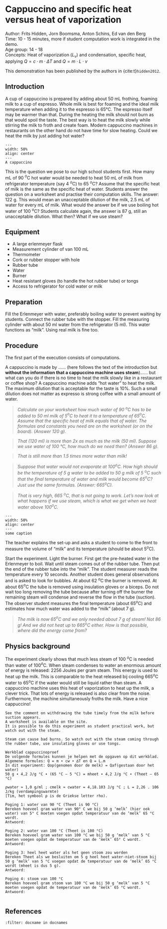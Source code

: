 # Cappuccino and specific heat versus heat of vaporization


Author:     Frits Hidden, Jorn Boomsma, Anton Schins, Ed van den Berg\
Time:	  	10 - 15 minutes, more if student computation work is integrated in the demo.\
Age group:	14 - 18\
Concepts:	Heat of vaporization ($L_v$) and condensation, specific heat, applying $Q = c \cdot m \cdot ΔT$ and $Q = m \cdot L \cdot v$

This demonstration has been published by the authors in {cite:t}`hidden2012`.

## Introduction
A cup of cappuccino is prepared by adding about 50 mL frothing, foaming milk to a cup of espresso. Whole milk is best for foaming and the ideal milk temperature when adding it to the espresso is 65°C. The espresso itself may be warmer than that. During the heating the milk should not burn as that would spoil the taste. The best way is to heat the milk slowly while stirring the milk to froth and create foam. Modern cappuccino machines in restaurants on the other hand do not have time for slow heating. Could we heat the milk by just adding hot water?

```{figure} demo02_figure2.JPG
---
width: 50%
align: center
---
A cappuccino
```

This is the question we pose to our high school students first. How many mL of 90 $^o$C hot water would be needed to heat 50 mL of milk from refrigerator temperature (say 4 $^o$C) to 65 $^o$C? Assume that the specific heat of milk is the same as the specific heat of water. Students answer the question on a worksheet and practise their computation skills. The answer: 122 g. This would mean an unacceptable dilution of the milk, 2.5 mL of water for every mL of milk. What would the answer be if we use boiling hot water of 100 $^o$C? Students calculate again, the answer is 87 g, still an unacceptable dilution. What then? What if we use steam?

## Equipment
* A large erlenmeyer flask
* Measurement cylinder of van 100 mL
* Thermometer
* Cork or rubber stopper with hole 
* Rubber tube
* Water
* Burner
* Heat resistant gloves (to handle the hot rubber tube) or tongs
* Access to refrigerator for cold water or milk

## Preparation
Fill the Erlenmeyer with water, preferably boiling water to prevent waiting by students. Connect the rubber tube with the stopper. Fill the measuring cylinder with about 50 ml water from the refrigerator (5 ml). This water functions as “milk”. Using real milk is fine too. 

## Procedure
The first part of the execution consists of computations. 

A cappuccino is made by ...... (here follows the text of the introduction but **without the information that a cappuccino machine uses steam**)...... but what can you do if there is no time to heat the milk slowly like in a restaurant or coffee shop? A cappuccino machine adds “hot water” to heat the milk. The maximum dilution that is acceptable for the taste is 10%. Such a small dilution does not matter as expresso is strong coffee with a small amount of water. 

> *Calculate on your worksheet how much water of 90 $^o$C has to be added to 50 ml milk of 5$^o$C to heat it to a temperature of 65$^o$C. Assume that the specific heat of milk equals that of water. The formulas and constants you need are on the worksheet (or on the board). (Answer 120 g).*

> *That (120 ml) is more than 2x as much as the milk (50 ml). Suppose we use water of 100 °C, how much do we need then? (Answer 86 g).*

> *That is still more than 1.5 times more water than milk!*

> *Suppose that water would not evaporate at 100$^o$C. How high should be the temperature of 5 g water to be added to 50 g milk of 5 $^o$C such that the final temperature of water and milk would become 65$^o$C? Just use the same formulas. (Answer: 665$^o$C).*

> *That is very high, 665 $^o$C, that is not going to work. Let’s now look at what happens if we use steam, which is what we get when we heat water above 100$^o$C.*

```{figure} demo02_figure1.jpg
---
width: 50%
align: center
---
some caption
```

The teacher explains the set-up and asks a student to come to the front to measure the volume of “milk” and its temperature (should be about 5$^o$C). 

Start the experiment. Light the burner. First get the pre-heated water in the Erlenmeyer to boil. Wait until steam comes out of the rubber tube. Then put the end of the rubber tube into the “milk”. The student measurer reads the temperature every 10 seconds. Another student does general observations and is asked to look for bubbles. At about 62 $^o$C the burner is removed. At about 65$^o$C the tube is removed using insulation gloves or a biceps. Do not wait too long removing the tube because after turning off the burner the remaining steam will condense and reverse the flow in the tube (suction). The observer student measures the final temperature (about 65$^o$C) and estimates how much water was added to the “milk” (about 7 g).

> *The milk is now 65$^o$C and we only needed about 7 g of steam! Not 86 g!  And we did not heat up to 665$^o$C either. How is that possible, where did the energy come from?*

## Physics background
The experiment clearly shows that much less steam of 100 $^o$C is needed than water of 100$^o$C. When steam condenses to water an enormous amount of energy is released: 2256 Joules per gram steam. This energy is used to heat up the milk.  This is comparable to the heat released bij cooling 665$^o$C water to 65$^o$C if the water would still be liquid rather than steam. A cappuccino machine uses this heat of vaporization to heat up the milk, a clever trick. That lots of energy is released is also clear from the noise. Furthermore, the machine simultaneously froths the milk. Have a nice cappuccino!

```{tip}
See the comment on withdrawing the tube timely from the milk before suction appears. 
A worksheet is available on the site. 
It is possible to do this experiment as student practical work, but watch out with the steam. 
```

```{warning}
Steam can cause bad burns. So watch out with the steam coming through the rubber tube, use insulating gloves or use tongs. 
```
```{admonition} Worksheet
Werkblad cappuccinoproef
De volgende formules kunnen je helpen met de opgaven op dit werkblad.
Algemene formules: Q = m ∙ cw ∙ ∆T en Q = L.m
In dit experiment: Qop(genomen door de melk) = Qaf(gestaan door het water)
50 g ∙ 4,2 J/g °C ∙ (65 °C – 5 °C) = mheet ∙ 4,2 J/g °C ∙ (Theet – 65 °C)

ρwater ≈ 1,0 g/ml ; cmelk ≈ cwater = 4,18.103 J/g °C ; L = 2,26 . 106 J/kg (verdampingswarmte)
[Tim, het symbool ρ is de Griekse letter rho).

Poging 1: water van 90 °C (Theet is 90 °C)
Bereken hoeveel gram water van 90° C we bij 50 g ‘melk’ (hier ook water) van 5° C moeten voegen opdat temperatuur van de ‘melk’ 65 °C wordt.
Antwoord: 

Poging 2: water van 100 °C (Theet is 100 °C)
Bereken hoeveel gram water van 100 °C we bij 50 g ‘melk’ van 5 °C moeten voegen opdat de temperatuur van de ‘melk’ 65° C wordt.
Antwoord: 

Poging 3: heel heet water als het geen stoom zou worden
Bereken Theet als we besluiten om 5 g heel heet water-niet-stoom bij 50 g ‘melk’ van 5 °C voegen opdat de temperatuur van de ‘melk’ 65 °C wordt (mheet is dus 5 g).
Antwoord: 
 
Poging 4: stoom van 100 °C
Bereken hoeveel gram stoom van 100 °C we bij 50 g ‘melk’ van 5 °C moeten voegen opdat de temperatuur van de ‘melk’ 65 °C wordt.
Antwoord: 


```

## References
```{bibliography}
:filter: docname in docnames
```
